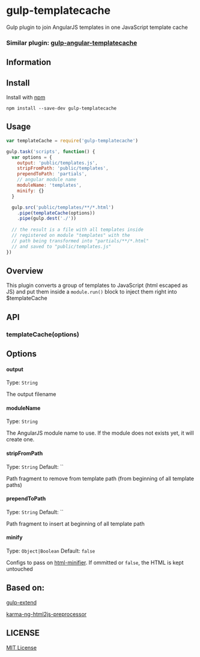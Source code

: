 gulp-templatecache
============

Gulp plugin to join AngularJS templates in one JavaScript template cache

### Similar plugin: [gulp-angular-templatecache](https://github.com/miickel/gulp-angular-templatecache)

## Information

## Install

Install with [npm](https://npmjs.org/package/gulp-templatecache)


`npm install --save-dev gulp-templatecache`

## Usage

```javascript
var templateCache = require('gulp-templatecache')

gulp.task('scripts', function() {
  var options = {
    output: 'public/templates.js',
    stripFromPath: 'public/templates',
    prependToPath: 'partials',
    // angular module name
    moduleName: 'templates',
    minify: {}
  }

  gulp.src('public/templates/**/*.html')
    .pipe(templateCache(options))
    .pipe(gulp.dest('./'))
    
  // the result is a file with all templates inside
  // registered on module "templates" with the
  // path being transformed into "partials/**/*.html"
  // and saved to "public/templates.js"
})
```

## Overview

This plugin converts a group of templates to JavaScript (html escaped as JS) and put them inside a `module.run()` block to inject them right into $templateCache

## API

### templateCache(options)

## Options

#### output
Type: `String`

The output filename

#### moduleName
Type: `String`

The AngularJS module name to use. If the module does not exists yet, it will create one.

#### stripFromPath

Type: `String`
Default: ``

Path fragment to remove from template path (from beginning of all template paths)

#### prependToPath

Type: `String`
Default: ``

Path fragment to insert at beginning of all template path

#### minify

Type: `Object|Boolean`
Default: `false`

Configs to pass on [html-minifier](https://github.com/kangax/html-minifier). 
If ommitted or `false`, the HTML is kept untouched

## Based on:

[gulp-extend](https://github.com/adamayres/gulp-extend)

[karma-ng-html2js-preprocessor](https://github.com/karma-runner/karma-ng-html2js-preprocessor)

## LICENSE

[MIT License](http://en.wikipedia.org/wiki/MIT_License)

[npm-url]: https://npmjs.org/package/gulp-templateCache